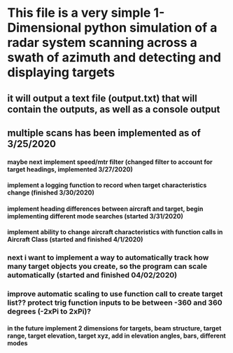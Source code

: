 # 	This file is a very simple 1-Dimensional python simulation of a radar system scanning across a swath of azimuth and detecting and displaying targets
##  	it will output a text file (output.txt) that will contain the outputs, as well as a console output
##		multiple scans has been implemented as of 3/25/2020

#### 	maybe next implement speed/mtr filter (changed filter to account for target headings, implemented 3/27/2020)
####	implement a logging function to record when target characteristics change (finished 3/30/2020)
####	implement heading differences between aircraft and target, begin implementing different mode searches (started 3/31/2020)
####	implement ability to change aircraft characteristics with function calls in Aircraft Class (started and finished 4/1/2020)

###		next i want to implement a way to automatically track how many target objects you create, so the program can scale automatically (started and finished 04/02/2020)
###		improve automatic scaling to use function call to create target list?? protect trig function inputs to be between -360 and 360 degrees (-2xPi to 2xPi)?

####	in the future implement 2 dimensions for targets, beam structure, target range, target elevation, target xyz, add in elevation angles, bars, different modes
